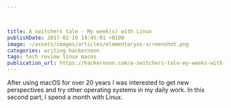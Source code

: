 ```yaml
---



title: A switchers tale - My week(s) with Linux
publishDate: 2017-02-19 19:45:01 +0100
image: ~/assets/images/articles/elementaryos-screenshot.png
categories: writing hackernoon
tags: tech review linux macos
publication_url: https://hackernoon.com/a-switchers-tale-my-weeks-with-linux-deededb3b635#.l8uob6tn4
---
```


After using macOS for over 20 years I was interested to get new perspectives and try other operating systems in my daily work. In this second part, I spend a month with Linux.
